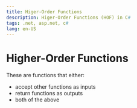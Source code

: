 ```yaml
---
title: Higer-Order Functions
description: Higer-Order Functions (HOF) in C#
tags: .net, asp.net, c#
lang: en-US
---
```


# Higher-Order Functions

These are functions that either:

- accept other functions as inputs
- return functions as outputs
- both of the above

